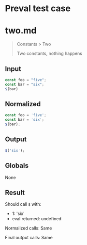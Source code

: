 # Preval test case

# two.md

> Constants > Two
>
> Two constants, nothing happens

## Input

`````js filename=intro
const foo = "five";
const bar = "six";
$(bar)
`````

## Normalized

`````js filename=intro
const foo = 'five';
const bar = 'six';
$(bar);
`````

## Output

`````js filename=intro
$('six');
`````

## Globals

None

## Result

Should call `$` with:
 - 1: 'six'
 - eval returned: undefined

Normalized calls: Same

Final output calls: Same
